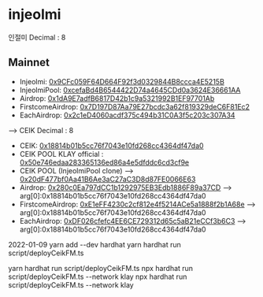 # injeolmi
인절미 Decimal : 8

## Mainnet
- Injeolmi:     [0x9CFc059F64D664F92f3d0329844B8ccca4E5215B](https://scope.klaytn.com/token/0x9CFc059F64D664F92f3d0329844B8ccca4E5215B)
- InjeolmiPool: [0xcefaBd4B6544422D74a4645CDd0a3624E36661AA](https://scope.klaytn.com/account/0xcefaBd4B6544422D74a4645CDd0a3624E36661AA)
- Airdrop:      [0x1dA9E7adfB6817D42b1c9a5321992B1EF97701Ab](https://scope.klaytn.com/account/0x1dA9E7adfB6817D42b1c9a5321992B1EF97701Ab)
- FirstcomeAirdrop: [0x7D197D87Aa79E27bcdc3a62f819329deC6F81Ec2](https://scope.klaytn.com/account/0x7D197D87Aa79E27bcdc3a62f819329deC6F81Ec2)
- EachAirdrop:  [0x2c1eD4060acdf375c494b31C0A3f5c203c307A34](https://scope.klaytn.com/account/0x2c1eD4060acdf375c494b31C0A3f5c203c307A34)

-->
CEIK Decimal : 8
- CEIK:                 [0x18814b01b5cc76f7043e10fd268cc4364df47da0](https://scope.klaytn.com/token/0x18814b01b5cc76f7043e10fd268cc4364df47da0)
- CEIK POOL KLAY official : [0x50e746edaa283365136ed86a4e5dfddc6cd3cf9e](https://klayswap.com/exchange/pool/detail/0x50e746edaa283365136ed86a4e5dfddc6cd3cf9e)
- CEIK POOL (InjeolmiPool clone) --> [0x20dF477bf0Aa41B6Ae3aC27aC3D8d87FE0066E63](https://scope.klaytn.com/account/0x20dF477bf0Aa41B6Ae3aC27aC3D8d87FE0066E63?tabId=tokenBalance)
- Airdrop:              [0x280c0Ea797dCC1b1292975EB3Edb1886F89a37CD](https://scope.klaytn.com/account/0x280c0Ea797dCC1b1292975EB3Edb1886F89a37CD)  --> arg[0]:0x18814b01b5cc76f7043e10fd268cc4364df47da0
- FirstcomeAirdrop:     [0xE1eFF4230c2cf812e4f5214ACe5a1888f2b1A68e](https://scope.klaytn.com/account/0xE1eFF4230c2cf812e4f5214ACe5a1888f2b1A68e)  --> arg[0]:0x18814b01b5cc76f7043e10fd268cc4364df47da0
- EachAirdrop:          [0xDF026cfefc4EE6CE729312d65c5aB21eCCf3b6C3](https://scope.klaytn.com/account/0xDF026cfefc4EE6CE729312d65c5aB21eCCf3b6C3)  --> arg[0]:0x18814b01b5cc76f7043e10fd268cc4364df47da0

2022-01-09
yarn add --dev hardhat
yarn hardhat run script/deployCeikFM.ts

yarn hardhat run script/deployCeikFM.ts
npx hardhat run script/deployCeikFM.ts --network klay
npx hardhat run script/deployCeikFM.ts --network klay
